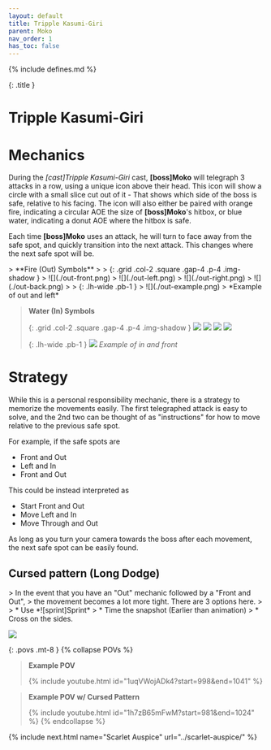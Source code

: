 ```yaml
---
layout: default
title: Tripple Kasumi-Giri
parent: Moko
nav_order: 1
has_toc: false
---
```


{% include defines.md %}

{: .title }
# Tripple Kasumi-Giri

# Mechanics

During the *[cast]Tripple Kasumi-Giri* cast, **[boss]Moko** will telegraph 3
attacks in a row, using a unique icon above their head. This icon will show a
circle with a small slice cut out of it - That shows which side of the boss is
safe, relative to his facing. The icon will also either be paired with orange
fire, indicating a circular AOE the size of **[boss]Moko**'s hitbox, or blue
water, indicating a donut AOE where the hitbox is safe.

Each time **[boss]Moko** uses an attack, he will turn to face away from the safe
spot, and quickly transition into the next attack. This changes where the
next safe spot will be.

<div class="column-grid collapse-sm" markdown="1">
> **Fire (Out) Symbols**
>
> {: .grid .col-2 .square .gap-4 .p-4 .img-shadow }
> ![](./out-front.png)
> ![](./out-left.png)
> ![](./out-right.png)
> ![](./out-back.png)
>
> {: .lh-wide .pb-1 }
> ![](./out-example.png)
> *Example of out and left*

> **Water (In) Symbols**
>
> {: .grid .col-2 .square .gap-4 .p-4 .img-shadow }
> ![](./in-front.png)
> ![](./in-left.png)
> ![](./in-right.png)
> ![](./in-back.png)
>
> {: .lh-wide .pb-1 }
> ![](./in-example.png)
> *Example of in and front*
</div>

# Strategy

While this is a personal responsibility mechanic, there is a strategy to
memorize the movements easily. The first telegraphed attack is easy to solve,
and the 2nd two can be thought of as "instructions" for how to move relative
to the previous safe spot.

For example, if the safe spots are

* Front and Out
* Left and In
* Front and Out

This could be instead interpreted as

* Start Front and Out
* Move Left and In
* Move Through and Out

As long as you turn your camera towards the boss after each movement, the next
safe spot can be easily found.

## Cursed pattern (Long Dodge)
<div class="strats-grid" markdown="1">
> In the event that you have an "Out" mechanic followed by a "Front and Out",
> the movement becomes a lot more tight. There are 3 options here.
>
> * Use *![sprint]Sprint*
> * Time the snapshot (Earlier than animation)
> * Cross on the sides.

![](./cursed-pattern.png)
</div>

{: .povs .mt-8 }
{% collapse POVs %}
> **Example POV**
>
> {% include youtube.html id="1uqVWojADk4?start=998&end=1041" %}

> **Example POV w/ Cursed Pattern**
>
> {% include youtube.html id="1h7zB65mFwM?start=981&end=1024" %}
{% endcollapse %}

{% include next.html name="Scarlet Auspice" url="../scarlet-auspice/" %}
